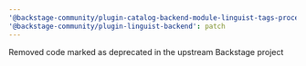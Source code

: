 ```yaml
---
'@backstage-community/plugin-catalog-backend-module-linguist-tags-processor': patch
'@backstage-community/plugin-linguist-backend': patch
---
```


Removed code marked as deprecated in the upstream Backstage project
